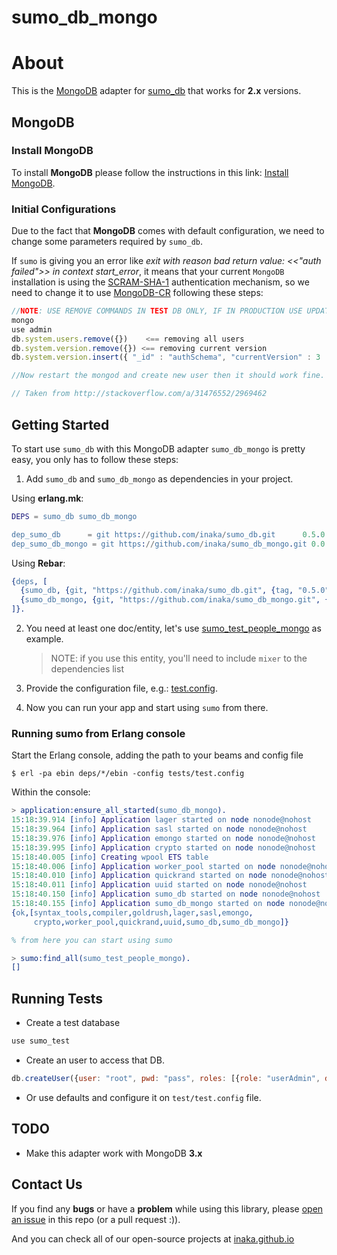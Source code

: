# sumo_db_mongo

# About

This is the [MongoDB](https://www.mongodb.org/downloads) adapter for [sumo_db](https://github.com/inaka/sumo_db) that works
for **2.x** versions.


## MongoDB

### Install MongoDB

To install **MongoDB** please follow the instructions in this link:
[Install MongoDB](https://docs.mongodb.org/manual/installation/).

### Initial Configurations

Due to the fact that **MongoDB** comes with default configuration, we need to
change some parameters required by `sumo_db`.

If `sumo` is giving you an error like *exit with reason bad return value: <<"auth failed">> in context start_error*,
it means that your current `MongoDB` installation is using the
[SCRAM-SHA-1](https://docs.mongodb.org/manual/core/security-scram-sha-1/#authentication-scram-sha-1)
authentication mechanism, so we need to change it to use
[MongoDB-CR](https://docs.mongodb.org/manual/core/security-mongodb-cr/) following these steps:

```javascript
//NOTE: USE REMOVE COMMANDS IN TEST DB ONLY, IF IN PRODUCTION USE UPDATE.
mongo
use admin
db.system.users.remove({})    <== removing all users
db.system.version.remove({}) <== removing current version
db.system.version.insert({ "_id" : "authSchema", "currentVersion" : 3  })

//Now restart the mongod and create new user then it should work fine.

// Taken from http://stackoverflow.com/a/31476552/2969462
```

## Getting Started

To start use `sumo_db` with this MongoDB adapter `sumo_db_mongo` is pretty easy, you only has to
follow these steps:

 1. Add `sumo_db` and `sumo_db_mongo` as dependencies in your project.

Using **erlang.mk**:

```erlang
DEPS = sumo_db sumo_db_mongo

dep_sumo_db      = git https://github.com/inaka/sumo_db.git      0.5.0
dep_sumo_db_mongo = git https://github.com/inaka/sumo_db_mongo.git 0.0.1
```

Using **Rebar**:

```erlang
{deps, [
  {sumo_db, {git, "https://github.com/inaka/sumo_db.git", {tag, "0.5.0"}}},
  {sumo_db_mongo, {git, "https://github.com/inaka/sumo_db_mongo.git", {tag, "0.0.1"}}}
]}.
```

 2. You need at least one doc/entity, let's use [sumo_test_people_mongo](./test/sumo_test_people_mongo.erl)
    as example.
    > NOTE: if you use this entity, you'll need to include `mixer` to the dependencies list

 3. Provide the configuration file, e.g.: [test.config](./tests/test.config).

 4. Now you can run your app and start using `sumo` from there.

### Running sumo from Erlang console

Start the Erlang console, adding the path to your beams and config file

    $ erl -pa ebin deps/*/ebin -config tests/test.config

Within the console:

```erlang
> application:ensure_all_started(sumo_db_mongo).
15:18:39.914 [info] Application lager started on node nonode@nohost
15:18:39.964 [info] Application sasl started on node nonode@nohost
15:18:39.976 [info] Application emongo started on node nonode@nohost
15:18:39.995 [info] Application crypto started on node nonode@nohost
15:18:40.005 [info] Creating wpool ETS table
15:18:40.006 [info] Application worker_pool started on node nonode@nohost
15:18:40.010 [info] Application quickrand started on node nonode@nohost
15:18:40.011 [info] Application uuid started on node nonode@nohost
15:18:40.150 [info] Application sumo_db started on node nonode@nohost
15:18:40.155 [info] Application sumo_db_mongo started on node nonode@nohost
{ok,[syntax_tools,compiler,goldrush,lager,sasl,emongo,
     crypto,worker_pool,quickrand,uuid,sumo_db,sumo_db_mongo]}

% from here you can start using sumo

> sumo:find_all(sumo_test_people_mongo).
[]
```


## Running Tests

- Create a test database
```javascript
use sumo_test
```
- Create an user to access that DB.
```javascript
db.createUser({user: "root", pwd: "pass", roles: [{role: "userAdmin", db: "sumo_test"}]})
```
- Or use defaults and configure it on `test/test.config` file.


## TODO

- Make this adapter work with MongoDB **3.x**


## Contact Us

If you find any **bugs** or have a **problem** while using this library, please
[open an issue](https://github.com/inaka/sumo_db_mongo/issues/new) in this repo (or a pull request :)).

And you can check all of our open-source projects at
[inaka.github.io](http://inaka.github.io)
